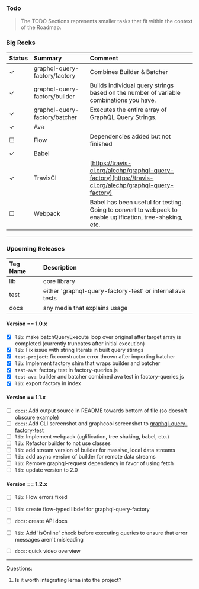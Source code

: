 ### Todo
> The TODO Sections represents smaller tasks that fit within the context of the Roadmap.

### Big Rocks
| Status | Summary | Comment |
|:-------|:---------|:--------|
| ✓ | graphql-query-factory/factory | Combines Builder & Batcher |
| ✓ | graphql-query-factory/builder | Builds individual query strings based on the number of variable combinations you have. |
| ✓ | graphql-query-factory/batcher | Executes the entire array of GraphQL Query Strings. |
| ✓ | Ava | |
| ☐ | Flow | Dependencies added but not finished |
| ✓ | Babel | |
| ✓ | TravisCI | [https://travis-ci.org/alechp/graphql-query-factory](https://travis-ci.org/alechp/graphql-query-factory)|
| ☐ | Webpack | Babel has been useful for testing. Going to convert to webpack to enable uglification, tree-shaking, etc. |

----------------------------------------------

### Upcoming Releases

| Tag Name | Description |
|:---------|:------------|
| lib | core library |
| test | either 'graphql-query-factory-test' or internal ava tests |
| docs | any media that explains usage |

#### Version == 1.0.x
* [x] `lib`: make batchQueryExecute loop over original after target array is completed (currently truncates after initial execution)
* [x] `lib`: Fix issue with string literals in built query stirngs
* [x] `test-project`: fix constructor error thrown after importing batcher
* [x] `lib`: Implement factory shim that wraps builder and batcher
* [x] `test-ava`: factory test in factory-queries.js
* [x] `test-ava`: builder and batcher combined ava test in factory-queries.js
* [x] `lib`: export factory in index

#### Version == 1.1.x
* [ ] `docs`: Add output source in README towards bottom of file (so doesn't obscure example)
* [ ] `docs`: Add CLI screenshot and graphcool screenshot to [graphql-query-factory-test](https://github.com/alechp/graphql-query-factory-test)
* [ ] `lib`: Implement webpack (uglification, tree shaking, babel, etc.)
* [ ] `lib`: Refactor builder to not use classes
* [ ] `lib`: add stream version of builder for massive, local data streams
* [ ] `lib`: add async version of builder for remote data streams
* [ ] `lib`: Remove graphql-request dependency in favor of using fetch
* [ ] `lib`: update version to 2.0

#### Version == 1.2.x
* [ ] `lib`: Flow errors fixed
* [ ] `lib`: create flow-typed libdef for graphql-query-factory
* [ ] `docs`: create API docs
* [ ] `lib`: Add 'isOnline' check before executing queries to ensure that error messages aren't misleading
* [ ] `docs`: quick video overview


-----

Questions:
1. Is it worth integrating lerna into the project?
